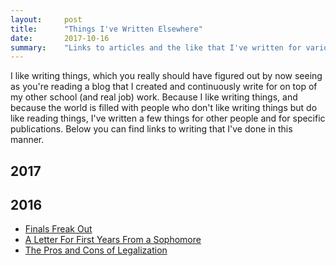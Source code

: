 ```yaml
---
layout:     post
title:      "Things I've Written Elsewhere"
date:       2017-10-16
summary:    "Links to articles and the like that I've written for various publications."
---
```


I like writing things, which you really should have figured out by now seeing as you're reading a blog that I created and continuously write for on top of my other school (and real job) work. Because I like writing things, and because the world is filled with people who don't like writing things but do like reading things, I've written a few things for other people and for specific publications. Below you can find links to writing that I've done in this manner. 

## 2017


## 2016

* [Finals Freak Out](2016-12-16-Finals-Freak-Out)
* [A Letter For First Years From a Sophomore](/details/2016-10-07-A-Letter-For-First-Years-From-A-Sophomore)
* [The Pros and Cons of Legalization](/details/2016-04-22-The-Pros-and-Cons-of-Legalization)